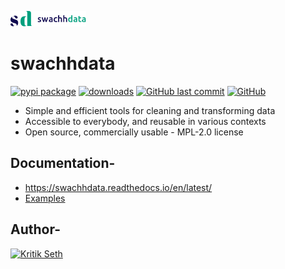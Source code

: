 ![](https://raw.githubusercontent.com/kritikseth/kritikseth/master/assets/icons/swachhdata.svg)

# swachhdata

[![pypi package](https://badge.fury.io/py/swachhdata.svg)](https://pypi.org/project/swachhdata)
[![downloads](https://img.shields.io/pypi/dm/swachhdata.svg)](https://pypistats.org/packages/swachhdata)
[![GitHub last commit](https://img.shields.io/github/last-commit/kritikseth/swachhdata.svg)](https://github.com/kritikseth/swachhdata/commits/master)
[![GitHub](https://img.shields.io/github/license/kritikseth/swachhdata.svg)](https://github.com/kritikseth/swachhdata/blob/master/LICENSE)

* Simple and efficient tools for cleaning and transforming data
* Accessible to everybody, and reusable in various contexts
* Open source, commercially usable - MPL-2.0 license

## Documentation- 

* https://swachhdata.readthedocs.io/en/latest/
* [Examples](https://colab.research.google.com/drive/1IH7ve5xoQ4vLyrRP4HvTCYBlj1Ub1GGS?usp=sharing#scrollTo=3Seymy37xQk4)

## Author-

<a href="https://kritikseth.github.io/ipynbtagredirect" target="_parent"><img src="https://raw.githack.com/kritikseth/kritikseth/master/assets/icons/kritik_ipynbtagredirect.svg" alt="Kritik Seth"/></a>